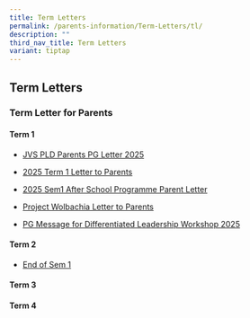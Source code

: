 ```yaml
---
title: Term Letters
permalink: /parents-information/Term-Letters/tl/
description: ""
third_nav_title: Term Letters
variant: tiptap
---
```

<h2>Term Letters</h2>
<h3>Term Letter for Parents</h3>
<h4>Term 1</h4>
<ul data-tight="true" class="tight">
<li>
<p><a href="/files/JVS_PLD_Parents_PG_letter_1_2025.pdf" rel="noopener nofollow" target="_blank">JVS PLD Parents PG Letter 2025</a>
</p>
</li>
<li>
<p><a href="/files/2025_Term_1_Letter_to_Parents_v2.pdf" rel="noopener nofollow" target="_blank">2025 Term 1 Letter to Parents</a>
</p>
</li>
<li>
<p><a href="/files/2025_Sem1_After_School_Programme_Parent_Letter_13Jan.pdf" rel="noopener nofollow" target="_blank">2025 Sem1 After School Programme Parent Letter</a>
</p>
</li>
<li>
<p><a href="/files/Project_Wolbachia_Letter_to_Parents_Jurong_East.pdf" rel="noopener noreferrer nofollow" target="_blank">Project Wolbachia Letter to Parents</a>
</p>
</li>
<li>
<p><a href="/files/PG_message_for_DLC.pdf" rel="noopener nofollow" target="_blank">PG Message for Differentiated Leadership Workshop 2025</a>
</p>
</li>
</ul>
<h4>Term 2</h4>
<ul data-tight="true" class="tight">
<li>
<p><a href="/files/2025_End_of_Sem_1.pdf" rel="noopener nofollow" target="_blank">End of Sem 1</a>
</p>
</li>
</ul>
<h4>Term 3</h4>
<h4>Term 4</h4>
<p></p>